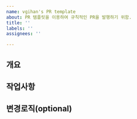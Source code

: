 ```yaml
---
name: vgihan's PR template
about: PR 템플릿을 이용하여 규칙적인 PR을 발행하기 위함.
title: ''
labels: ''
assignees: ''

---
```


## 개요
 
## 작업사항
 
## 변경로직(optional)
